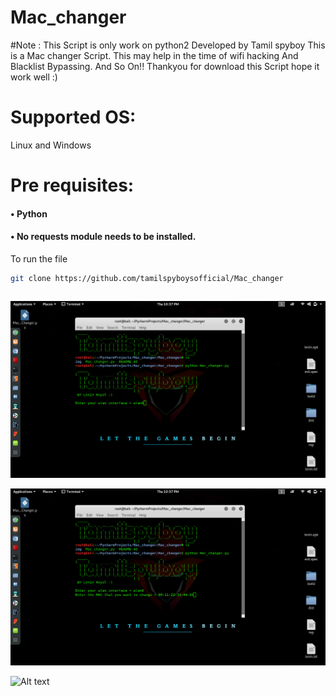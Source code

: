 # Mac_changer
#Note : This Script is only work on python2
Developed by Tamil spyboy
This is a Mac changer Script. This may help in the time of wifi hacking
And Blacklist Bypassing. And So On!!
Thankyou for download this Script hope it work well :)

# Supported OS:
Linux and Windows
# Pre requisites:
#### •	Python 
#### • No requests module needs to be installed.
To run the file
``` bash
git clone https://github.com/tamilspyboysofficial/Mac_changer
```


``` bash

```
![Alt text](https://raw.githubusercontent.com/tamilspyboysofficial/Mac_changer/master/1..png?raw=true " Step 1")
	 
![Alt text](https://raw.githubusercontent.com/tamilspyboysofficial/Mac_changer/master/2..png?raw=true " Step 2")

![Alt text](https://raw.githubusercontent.com/tamilspyboysofficial/Mac_changer/master/3.pngraw=true " Step 3")





